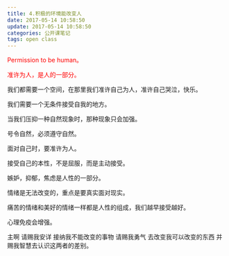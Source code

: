 ```yaml
---
title: 4.积极的环境能改变人
date: 2017-05-14 10:58:50
update: 2017-05-14 10:58:50
categories: 公开课笔记
tags: open class
---
```

<font color=red>Permission to be human。

准许为人，是人的一部分。</font>

我们都需要一个空间，在那里我们准许自己为人，准许自己哭泣，快乐。

我们需要一个无条件接受自我的地方。

当我们压抑一种自然现象时，那种现象只会加强。

号令自然，必须遵守自然。

面对自己时，要准许为人。

接受自己的本性，不是屈服，而是主动接受。

嫉妒，抑郁，焦虑是人性的一部分。

情绪是无法改变的，重点是要真实面对现实。

痛苦的情绪和美好的情绪一样都是人性的组成，我们越早接受越好。

心理免疫会增强。

主啊 请赐我安详 接纳我不能改变的事物 请赐我勇气 去改变我可以改变的东西 并赐我智慧去认识这两者的差别。